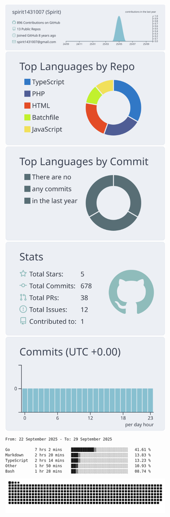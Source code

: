 [![](https://raw.githubusercontent.com/spirit1431007/spirit1431007/master/profile-summary-card-output/nord_bright/0-profile-details.svg)](https://git.io/spiritx)
[![](https://raw.githubusercontent.com/spirit1431007/spirit1431007/master/profile-summary-card-output/nord_bright/1-repos-per-language.svg)](https://git.io/spiritx) [![](https://raw.githubusercontent.com/spirit1431007/spirit1431007/master/profile-summary-card-output/nord_bright/2-most-commit-language.svg)](https://git.io/spiritx)
[![](https://raw.githubusercontent.com/spirit1431007/spirit1431007/master/profile-summary-card-output/nord_bright/3-stats.svg)](https://git.io/spiritx) [![](https://raw.githubusercontent.com/spirit1431007/spirit1431007/master/profile-summary-card-output/nord_bright/4-productive-time.svg)](https://git.io/spiritx)

<!--START_SECTION:waka-->

```txt
From: 22 September 2025 - To: 29 September 2025

Go           7 hrs 2 mins    ██████████▒░░░░░░░░░░░░░░   41.61 %
Markdown     2 hrs 20 mins   ███▒░░░░░░░░░░░░░░░░░░░░░   13.83 %
TypeScript   2 hrs 14 mins   ███▒░░░░░░░░░░░░░░░░░░░░░   13.23 %
Other        1 hr 50 mins    ██▓░░░░░░░░░░░░░░░░░░░░░░   10.93 %
Bash         1 hr 28 mins    ██▒░░░░░░░░░░░░░░░░░░░░░░   08.74 %
```

<!--END_SECTION:waka-->

![contribution](https://github.com/spirit1431007/spirit1431007/blob/output/github-contribution-grid-snake.svg)
